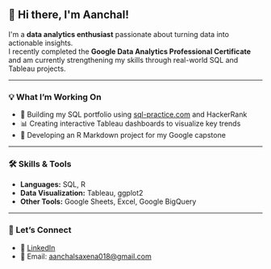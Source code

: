 ## 👋 Hi there, I'm Aanchal!

I'm a **data analytics enthusiast** passionate about turning data into actionable insights.  
I recently completed the **Google Data Analytics Professional Certificate** and am currently strengthening my skills through real-world SQL and Tableau projects.

---

### 💡 What I’m Working On
- 🧠 Building my SQL portfolio using [sql-practice.com](https://www.sql-practice.com) and HackerRank  
- 📊 Creating interactive Tableau dashboards to visualize key trends  
- 📘 Developing an R Markdown project for my Google capstone

---

### 🛠️ Skills & Tools
- **Languages:** SQL, R  
- **Data Visualization:** Tableau, ggplot2  
- **Other Tools:** Google Sheets, Excel, Google BigQuery

---

### 🤝 Let’s Connect
- 💼 [LinkedIn](https://www.linkedin.com/in/aanchalsaxena/)  
- 📧 Email: aanchalsaxena018@gmail.com  


